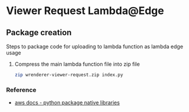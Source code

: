 # Viewer Request Lambda@Edge

## Package creation

Steps to package code for uploading to lambda function as lambda edge usage

1. Compress the main lambda function file into zip file
   ```bash
   zip wrenderer-viewer-request.zip index.py
   ```

### Reference

- [aws docs - python package native libraries](https://docs.aws.amazon.com/lambda/latest/dg/python-package.html#python-package-native-libraries)
